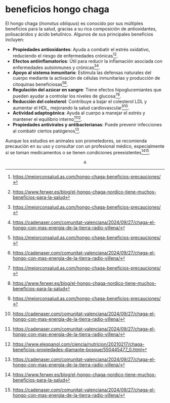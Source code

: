 # beneficios hongo chaga

El hongo chaga (*Inonotus obliquus*) es conocido por sus múltiples beneficios para la salud, gracias a su rica composición de antioxidantes, polisacáridos y ácido betulínico. Algunos de sus principales beneficios incluyen:

- **Propiedades antioxidantes**: Ayuda a combatir el estrés oxidativo, reduciendo el riesgo de enfermedades crónicas[^1][^2].
- **Efectos antiinflamatorios**: Útil para reducir la inflamación asociada con enfermedades autoinmunes y crónicas[^1][^3].
- **Apoyo al sistema inmunitario**: Estimula las defensas naturales del cuerpo mediante la activación de células inmunitarias y producción de citoquinas beneficiosas[^1][^3].
- **Regulación del azúcar en sangre**: Tiene efectos hipoglucemiantes que pueden ayudar a controlar los niveles de glucosa[^1][^2].
- **Reducción del colesterol**: Contribuye a bajar el colesterol LDL y aumentar el HDL, mejorando la salud cardiovascular[^1][^3].
- **Actividad adaptogénica**: Ayuda al cuerpo a manejar el estrés y mantener el equilibrio interno[^3][^5].
- **Propiedades antivirales y antibacterianas**: Puede prevenir infecciones al combatir ciertos patógenos[^3].

Aunque los estudios en animales son prometedores, se recomienda precaución en su uso y consultar con un profesional médico, especialmente si se toman medicamentos o se tienen condiciones preexistentes[^2][^3].

<div style="text-align: center">⁂</div>

[^1]: https://mejorconsalud.as.com/hongo-chaga-beneficios-precauciones/

[^2]: https://www.ferwer.es/blog/el-hongo-chaga-nordico-tiene-muchos-beneficios-para-la-salud

[^3]: https://cadenaser.com/comunitat-valenciana/2024/09/27/chaga-el-hongo-con-mas-energia-de-la-tierra-radio-villena/

[^4]: https://elevatebotanica.com/blogs/blog/el-potente-hongo-chaga

[^5]: https://www.elespanol.com/ciencia/nutricion/20210217/chaga-beneficios-propiedades-diamante-bosque/550445477_0.html

[^6]: https://ecolover.life/blog/beneficios-del-hongo-chaga-para-la-salud-y-piel/

[^7]: https://hifasdaterra.com/hongos-medicinales/chaga-inonotus-obliquus/

[^8]: https://www.hola.com/seleccion/20240812712133/que-es-hongo-chaga-beneficios/

